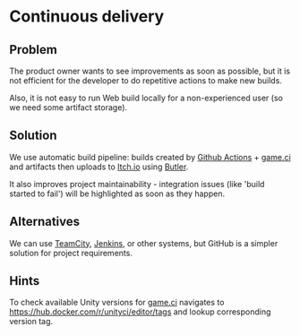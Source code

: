 # Continuous delivery

## Problem

The product owner wants to see improvements as soon as possible, but it is not efficient for the developer to do repetitive actions to make new builds.

Also, it is not easy to run Web build locally for a non-experienced user (so we need some artifact storage).

## Solution

We use automatic build pipeline: builds created by [Github Actions](https://docs.github.com/en/actions) + [game.ci](https://game.ci/) and artifacts then uploads to [Itch.io](https://itch.io) using [Butler](https://itch.io/docs/butler).

It also improves project maintainability - integration issues (like 'build started to fail') will be highlighted as soon as they happen.

## Alternatives

We can use [TeamCity](https://www.jetbrains.com/teamcity/), [Jenkins](), or other systems, but GitHub is a simpler solution for project requirements.

## Hints

To check available Unity versions for [game.ci](https://game.ci/) navigates to https://hub.docker.com/r/unityci/editor/tags and lookup corresponding version tag.